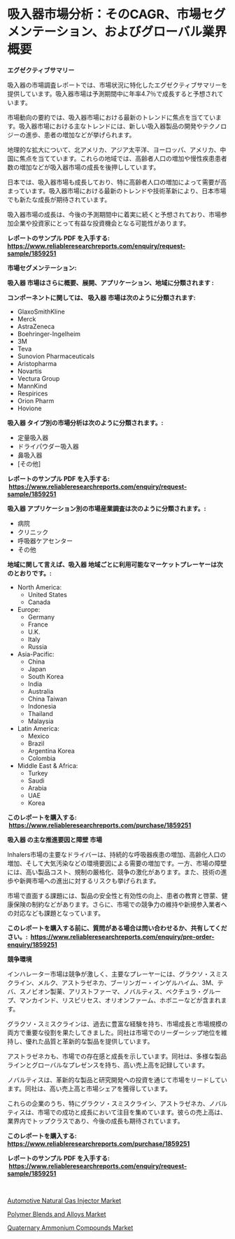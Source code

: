 <p><h1>吸入器市場分析：そのCAGR、市場セグメンテーション、およびグローバル業界概要</h1></p><p><strong>エグゼクティブサマリー</strong></p>
<p><p>吸入器の市場調査レポートでは、市場状況に特化したエグゼクティブサマリーを提供しています。吸入器市場は予測期間中に年率4.7％で成長すると予想されています。</p><p>市場動向の要約では、吸入器市場における最新のトレンドに焦点を当てています。吸入器市場における主なトレンドには、新しい吸入器製品の開発やテクノロジーの進歩、患者の増加などが挙げられます。</p><p>地理的な拡大について、北アメリカ、アジア太平洋、ヨーロッパ、アメリカ、中国に焦点を当てています。これらの地域では、高齢者人口の増加や慢性疾患患者数の増加などが吸入器市場の成長を後押ししています。</p><p>日本では、吸入器市場も成長しており、特に高齢者人口の増加によって需要が高まっています。吸入器市場における最新のトレンドや技術革新により、日本市場でも新たな成長が期待されています。</p><p>吸入器市場の成長は、今後の予測期間中に着実に続くと予想されており、市場参加企業や投資家にとって有益な投資機会となる可能性があります。</p></p>
<p><strong>レポートのサンプル PDF を入手する: <a href="https://www.reliableresearchreports.com/enquiry/request-sample/1859251">https://www.reliableresearchreports.com/enquiry/request-sample/1859251</a></strong></p>
<p><strong>市場セグメンテーション:</strong></p>
<p><strong> 吸入器 市場はさらに概要、展開、アプリケーション、地域に分類されます :</strong></p>
<p><strong>コンポーネントに関しては、 吸入器 市場は次のように分類されます: &nbsp;</strong></p>
<p><ul><li>GlaxoSmithKline</li><li>Merck</li><li>AstraZeneca</li><li>Boehringer-Ingelheim</li><li>3M</li><li>Teva</li><li>Sunovion Pharmaceuticals</li><li>Aristopharma</li><li>Novartis</li><li>Vectura Group</li><li>MannKind</li><li>Respirices</li><li>Orion Pharm</li><li>Hovione</li></ul></p>
<p><strong> 吸入器 タイプ別の市場分析は次のように分類されます。:</strong></p>
<p><ul><li>定量吸入器</li><li>ドライパウダー吸入器</li><li>鼻吸入器</li><li>[その他]</li></ul></p>
<p><strong>レポートのサンプル PDF を入手する: &nbsp;<a href="https://www.reliableresearchreports.com/enquiry/request-sample/1859251">https://www.reliableresearchreports.com/enquiry/request-sample/1859251</a></strong></p>
<p><strong> 吸入器 アプリケーション別の市場産業調査は次のように分類されます。:</strong></p>
<p><ul><li>病院</li><li>クリニック</li><li>呼吸器ケアセンター</li><li>その他</li></ul></p>
<p><strong>地域に関して言えば、吸入器 地域ごとに利用可能なマーケットプレーヤーは次のとおりです。:</strong></p>
<p><ul>
    <li>
        North America:
        <ul>
            <li>United States</li>
            <li>Canada</li>
        </ul>
    </li>
    <li>
        Europe:
        <ul>
            <li>Germany</li>
            <li>France</li>
            <li>U.K.</li>
            <li>Italy</li>
            <li>Russia</li>
        </ul>
    </li>
    <li>
        Asia-Pacific:
        <ul>
            <li>China</li>
            <li>Japan</li>
            <li>South Korea</li>
            <li>India</li>
            <li>Australia</li>
            <li>China Taiwan</li>
            <li>Indonesia</li>
            <li>Thailand</li>
            <li>Malaysia</li>
        </ul>
    </li>
    <li>
        Latin America:
        <ul>
            <li>Mexico</li>
            <li>Brazil</li>
            <li>Argentina Korea</li>
            <li>Colombia</li>
        </ul>
    </li>
    <li>
        Middle East & Africa:
        <ul>
            <li>Turkey</li>
            <li>Saudi</li>
            <li>Arabia</li>
            <li>UAE</li>
            <li>Korea</li>
        </ul>
    </li>
    </ul></p>
<p><strong>このレポートを購入する: &nbsp;<a href="https://www.reliableresearchreports.com/purchase/1859251">https://www.reliableresearchreports.com/purchase/1859251</a></strong></p>
<p><strong>吸入器 の主な推進要因と障壁 市場</strong></p>
<p><p>Inhalers市場の主要なドライバーは、持続的な呼吸器疾患の増加、高齢化人口の増加、そして大気汚染などの環境要因による需要の増加です。一方、市場の障壁には、高い製品コスト、規制の厳格化、競争の激化があります。また、技術の進歩や新興市場への進出に対するリスクも挙げられます。</p><p>市場で直面する課題には、製品の安全性と有効性の向上、患者の教育と啓蒙、健康保険の制約などがあります。さらに、市場での競争力の維持や新規参入業者への対応なども課題となっています。</p></p>
<p><strong>このレポートを購入する前に、質問がある場合は問い合わせるか、共有してください。:&nbsp; <a href="https://www.reliableresearchreports.com/enquiry/pre-order-enquiry/1859251">https://www.reliableresearchreports.com/enquiry/pre-order-enquiry/1859251</a></strong></p>
<p><strong>競争環境</strong></p>
<p><p>インハレーター市場は競争が激しく、主要なプレーヤーには、グラクソ・スミスクライン、メルク、アストラゼネカ、ブーリンガー・インゲルハイム、3M、テバ、スノビオン製薬、アリストファーマ、ノバルティス、ベクチュラ・グループ、マンカインド、リスピリセス、オリオンファーム、ホボニーなどが含まれます。</p><p>グラクソ・スミスクラインは、過去に豊富な経験を持ち、市場成長と市場規模の両方で重要な役割を果たしてきました。同社は市場でのリーダーシップ地位を維持し、優れた品質と革新的な製品を提供しています。</p><p>アストラゼネカも、市場での存在感と成長を示しています。同社は、多様な製品ラインとグローバルなプレゼンスを持ち、高い売上高を記録しています。</p><p>ノバルティスは、革新的な製品と研究開発への投資を通じて市場をリードしています。同社は、高い売上高と市場シェアを獲得しています。</p><p>これらの企業のうち、特にグラクソ・スミスクライン、アストラゼネカ、ノバルティスは、市場での成功と成長において注目を集めています。彼らの売上高は、業界内でトップクラスであり、今後の成長も期待されています。</p></p>
<p><strong>このレポートを購入する: &nbsp; <a href="https://www.reliableresearchreports.com/purchase/1859251">https://www.reliableresearchreports.com/purchase/1859251</a></strong></p>
<p><strong>レポートのサンプル PDF を入手する: &nbsp;<a href="https://www.reliableresearchreports.com/enquiry/request-sample/1859251">https://www.reliableresearchreports.com/enquiry/request-sample/1859251</a></strong><strong></strong></p>
<p>&nbsp;</p>
<p><p><a href="https://simplistic-meeting-7ee.notion.site/Automotive-Natural-Gas-Injector-Market-Growth-Market-Trends-COVID-19-Impact-and-Forecasts-for-per-885e064b81334e35a353cf2ca6822fea">Automotive Natural Gas Injector Market</a></p><p><a href="https://github.com/shotows/Market-Research-Report-List-1/blob/main/polymer-blends-and-alloys-market.md">Polymer Blends and Alloys Market</a></p><p><a href="https://github.com/Sinjinluong3e0awx2m195k76/Market-Research-Report-List-1/blob/main/quaternary-ammonium-compounds-market.md">Quaternary Ammonium Compounds Market</a></p></p>